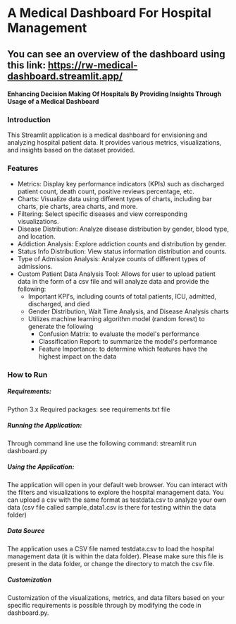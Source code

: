 # A Medical Dashboard For Hospital Management 
## You can see an overview of the dashboard using this link: https://rw-medical-dashboard.streamlit.app/
#### Enhancing Decision Making Of Hospitals By Providing Insights Through Usage of a Medical Dashboard

### Introduction
This Streamlit application is a medical dashboard for envisioning and analyzing hospital patient data. It provides various metrics, visualizations, and insights based on the dataset provided.

###  Features
- Metrics: Display key performance indicators (KPIs) such as discharged patient count, death count, positive reviews percentage, etc.
- Charts: Visualize data using different types of charts, including bar charts, pie charts, area charts, and more.
- Filtering: Select specific diseases and view corresponding visualizations.
- Disease Distribution: Analyze disease distribution by gender, blood type, and location.
- Addiction Analysis: Explore addiction counts and distribution by gender.
- Status Info Distribution: View status information distribution and counts.
- Type of Admission Analysis: Analyze counts of different types of admissions.
- Custom Patient Data Analysis Tool: Allows for user to upload patient data in the form of a csv file and will analyze data and provide the following:
    -  Important KPI's, including counts of total patients, ICU, admitted, discharged, and died
    -  Gender Distribution, Wait Time Analysis, and Disease Analysis charts
    -  Utilizes machine learning algorithm model (random forest) to generate the following
        -  Confusion Matrix: to evaluate the model's performance
        -  Classification Report: to summarize the model's performance
        -  Feature Importance: to determine which features have the highest impact on the data

### How to Run

##### Requirements:
Python 3.x
Required packages: see requirements.txt file

##### Running the Application:
Through command line use the following command:
streamlit run dashboard.py

##### Using the Application:
The application will open in your default web browser.
You can interact with the filters and visualizations to explore the hospital management data.
You can upload a csv with the same format as testdata.csv to analyze your own data (csv file called sample_data1.csv is there for testing within the data folder)
##### Data Source
The application uses a CSV file named testdata.csv to load the hospital management data (it is within the data folder). Please make sure this file is present in the data folder, or change the directory to match the csv file.

##### Customization
Customization of the visualizations, metrics, and data filters based on your specific requirements is possible through by modifying the code in dashboard.py.
